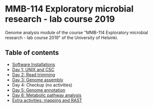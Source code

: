 # MMB-114 Exploratory microbial research - lab course 2019

Genome analysis module of the course "MMB-114 Exploratory microbial research - lab course 2019" of the University of Helsinki.

## Table of contents

* [Software Installations](00-software-installations.md)
* [Day 1: UNIX and CSC](01-UNIX-and-CSC.md)
* [Day 2: Read trimming](02-Read-trimming.md)
* [Day 3: Genome assembly](03-Genome-assembly.md)
* Day 4: Checkup (no activities)
* [Day 5: Genome annotation](05-Genome-annotation.md)
* [Day 6: Metabolic pathway analysis](06-Metabolic-pathways.md)
* [Extra activities: mapping and RAST](07-Extra-activities.md)
